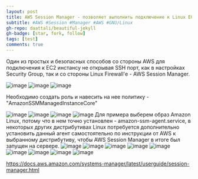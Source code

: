 ```yaml
---
layout: post
title: AWS Session Manager - позволяет выполнить подключение к Linux EC2 инстансу без необходимости открытия SSH порта.
subtitle: #AWS #Session #Manager #AWS #GNU/Linux
gh-repo: daattali/beautiful-jekyll
gh-badge: [star, fork, follow]
tags: [test]
comments: true
---
```

Один из простых и безопасных способов со стороны AWS для подключения к EC2 инстансу не открывая SSH порт, как в настройках Security Group, так и со стороны Linux Firewall'е - AWS Session Manager. 

![image](https://github.com/ivanpikulyk/ivanpikulyk.github.io/assets/68194099/6d5cee73-77fc-4f37-8c52-dfbc6ec8e75c)
![image](https://github.com/ivanpikulyk/ivanpikulyk.github.io/assets/68194099/f0907d45-568a-4557-81c8-ace2b80820d5)
![image](https://github.com/ivanpikulyk/ivanpikulyk.github.io/assets/68194099/7032e00a-a846-4550-9cbb-ee0271cddff8)

Необходимо создать роль и навесить на нее политику - "AmazonSSMManagedInstanceCore"

![image](https://github.com/ivanpikulyk/ivanpikulyk.github.io/assets/68194099/714b9050-967e-432d-872d-1b3a8e1888fe)
![image](https://github.com/ivanpikulyk/ivanpikulyk.github.io/assets/68194099/094c3d96-4907-440c-9ea6-afadaea0f4a5)
![image](https://github.com/ivanpikulyk/ivanpikulyk.github.io/assets/68194099/6016381f-9b57-447d-b662-b85070b5592c)
![image](https://github.com/ivanpikulyk/ivanpikulyk.github.io/assets/68194099/014033da-7b1c-4d86-93f6-48bcdf1513fb)
Для примера выберем образ Amazon Linux, потому что в нем точно установлен - amazon-ssm-agent.service, в некоторых других дистрибутивах Linux потребуется дополнительно установить данный агент самостоятельно по инструкции от AWS к выбранному дистрибутиву, чтобы AWS Session Manager в итоге был запущен на сервере.
![image](https://github.com/ivanpikulyk/ivanpikulyk.github.io/assets/68194099/0ed91191-22b9-4629-86a0-f1670aca0e92)
![image](https://github.com/ivanpikulyk/ivanpikulyk.github.io/assets/68194099/0fa9d1ee-4d3c-4155-bcef-5df7d3f6cefe)
![image](https://github.com/ivanpikulyk/ivanpikulyk.github.io/assets/68194099/8cb571bf-8c34-4e24-a7eb-8c735c8dddb1)
![image](https://github.com/ivanpikulyk/ivanpikulyk.github.io/assets/68194099/d785acc5-71a0-4f80-bb7a-c1f1ab26dd42)
![image](https://github.com/ivanpikulyk/ivanpikulyk.github.io/assets/68194099/cd64861f-777e-4ce8-a17b-1d348520cffc)
![image](https://github.com/ivanpikulyk/ivanpikulyk.github.io/assets/68194099/9ecc3e4b-dc5a-4e56-9fad-7b36a32c9fd9)
![image](https://github.com/ivanpikulyk/ivanpikulyk.github.io/assets/68194099/8f2636a4-3f72-4ed2-b1e4-ec81d36ac448)
![image](https://github.com/ivanpikulyk/ivanpikulyk.github.io/assets/68194099/45bc4400-d938-4883-9d96-c0d9a05bad95)
![image](https://github.com/ivanpikulyk/ivanpikulyk.github.io/assets/68194099/fa9c1eb1-22c3-4254-a463-e3fe077c0cba)

https://docs.aws.amazon.com/systems-manager/latest/userguide/session-manager.html





